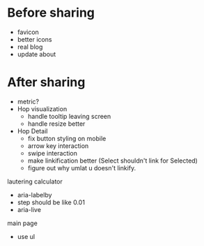 # Before sharing
- favicon
- better icons
- real blog
- update about

# After sharing
- metric?
- Hop visualization
  - handle tooltip leaving screen
  - handle resize better
- Hop Detail
  - fix button styling on mobile
  - arrow key interaction
  - swipe interaction
  - make linkification better (Select shouldn't link for Selected)
  - figure out why umlat u doesn't linkify.

lautering calculator
- aria-labelby
- step should be like 0.01
- aria-live

main page
- use ul
